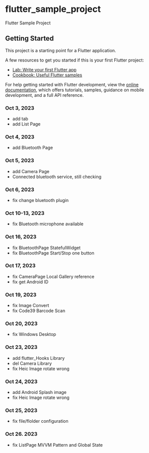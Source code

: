 # flutter_sample_project

Flutter Sample Project

## Getting Started

This project is a starting point for a Flutter application.

A few resources to get you started if this is your first Flutter project:

- [Lab: Write your first Flutter app](https://docs.flutter.dev/get-started/codelab)
- [Cookbook: Useful Flutter samples](https://docs.flutter.dev/cookbook)

For help getting started with Flutter development, view the
[online documentation](https://docs.flutter.dev/), which offers tutorials,
samples, guidance on mobile development, and a full API reference.


### Oct 3, 2023
- add tab
- add List Page
### Oct 4, 2023
- add Bluetooth Page
### Oct 5, 2023
- add Camera Page
- Connected bluetooth service, still checking
### Oct 6, 2023
- fix change bluetooth plugin
### Oct 10-13, 2023
- fix Bluetooth microphone available
### Oct 16, 2023
- fix BluetoothPage StatefulWidget
- fix BluetoothPage Start/Stop one button
### Oct 17, 2023
- fix CameraPage Local Gallery reference
- fix get Android ID
### Oct 19, 2023
- fix Image Convert
- fix Code39 Barcode Scan
### Oct 20, 2023
- fix Windows Desktop
### Oct 23, 2023
- add flutter_Hooks Library
- del Camera Library
- fix Heic Image rotate wrong
### Oct 24, 2023
- add Android Splash image
- fix Heic Image rotate wrong
### Oct 25, 2023
- fix file/flolder configuration
### Oct 26. 2023
- fix ListPage MVVM Pattern and Global State